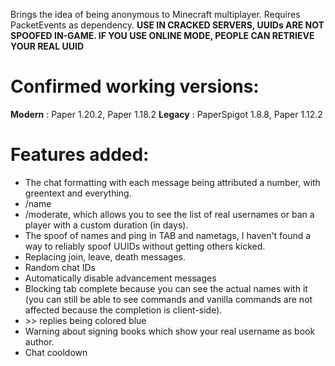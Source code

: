 Brings the idea of being anonymous to Minecraft multiplayer. Requires PacketEvents as dependency. <strong>USE IN CRACKED SERVERS, UUIDs ARE NOT SPOOFED IN-GAME. IF YOU USE ONLINE MODE, PEOPLE CAN RETRIEVE YOUR REAL UUID</strong>

# Confirmed working versions:
<strong>Modern</strong> : Paper 1.20.2, Paper 1.18.2
<strong>Legacy</strong> : PaperSpigot 1.8.8, Paper 1.12.2

# Features added:
- The chat formatting with each message being attributed a number, with greentext and everything.
- /name
- /moderate, which allows you to see the list of real usernames or ban a player with a custom duration (in days).
- The spoof of names and ping in TAB and nametags, I haven't found a way to reliably spoof UUIDs without getting others kicked.
- Replacing join, leave, death messages.
- Random chat IDs
- Automatically disable advancement messages
- Blocking tab complete because you can see the actual names with it (you can still be able to see commands and vanilla commands are not affected because the completion is client-side).
- \>\> replies being colored blue
- Warning about signing books which show your real username as book author.
- Chat cooldown
